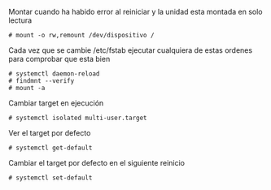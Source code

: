 
Montar cuando ha habido error al reiniciar y la unidad esta montada en solo lectura

`# mount -o rw,remount /dev/dispositivo /`

Cada vez que se cambie /etc/fstab ejecutar cualquiera de estas ordenes para comprobar que esta bien

`# systemctl daemon-reload`  
`# findmnt --verify`   
`# mount -a`   

Cambiar target en ejecución

`# systemctl isolated multi-user.target`

Ver el target por defecto 

`# systemctl get-default`

Cambiar el target por defecto en el siguiente reinicio 

`# systemctl set-default`

